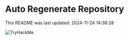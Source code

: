 # Auto Regenerate Repository

This README was last updated: 2024-11-24 14:36:28

 ![TryHackMe](https://tryhackme.com/badge/533634)